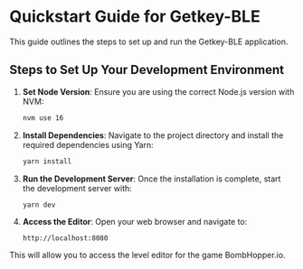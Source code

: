 # Quickstart Guide for Getkey-BLE

This guide outlines the steps to set up and run the Getkey-BLE application.

## Steps to Set Up Your Development Environment

1. **Set Node Version**:
   Ensure you are using the correct Node.js version with NVM:
   ```bash
   nvm use 16
   ```

2. **Install Dependencies**:
   Navigate to the project directory and install the required dependencies using Yarn:
   ```bash
   yarn install
   ```

3. **Run the Development Server**:
   Once the installation is complete, start the development server with:
   ```bash
   yarn dev
   ```

4. **Access the Editor**:
   Open your web browser and navigate to:
   ```
   http://localhost:8080
   ```

This will allow you to access the level editor for the game BombHopper.io.

